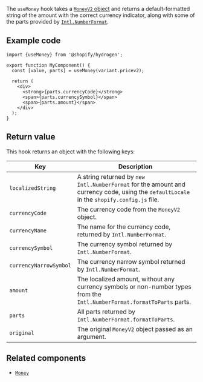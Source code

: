 <!-- This file is generated from source code in the Shopify/hydrogen repo. Edit the files in /packages/hydrogen/src/hooks/useMoney and run 'yarn generate-docs' at the root of this repo. For more information, refer to https://github.com/Shopify/shopify-dev/blob/master/content/internal/operations/hydrogen-reference-docs.md. -->

The `useMoney` hook takes a [`MoneyV2` object](/api/storefront/reference/common-objects/moneyv2) and returns a
default-formatted string of the amount with the correct currency indicator, along with some of the parts provided by
[`Intl.NumberFormat`](https://developer.mozilla.org/en-US/docs/Web/JavaScript/Reference/Global_Objects/Intl/NumberFormat).

## Example code

```tsx
import {useMoney} from '@shopify/hydrogen';

export function MyComponent() {
  const [value, parts] = useMoney(variant.pricev2);

  return (
    <div>
      <strong>{parts.currencyCode}</strong>
      <span>{parts.currencySymbol}</span>
      <span>{parts.amount}</span>
    </div>
  );
}
```

## Return value

This hook returns an object with the following keys:

| Key                    | Description                                                                                                                               |
| ---------------------- | ----------------------------------------------------------------------------------------------------------------------------------------- |
| `localizedString`      | A string returned by `new Intl.NumberFormat` for the amount and currency code, using the `defaultLocale` in the `shopify.config.js` file. |
| `currencyCode`         | The currency code from the `MoneyV2` object.                                                                                              |
| `currencyName`         | The name for the currency code, returned by `Intl.NumberFormat`.                                                                          |
| `currencySymbol`       | The currency symbol returned by `Intl.NumberFormat`.                                                                                      |
| `currencyNarrowSymbol` | The currency narrow symbol returned by `Intl.NumberFormat`.                                                                               |
| `amount`               | The localized amount, without any currency symbols or non-number types from the `Intl.NumberFormat.formatToParts` parts.                  |
| `parts`                | All parts returned by `Intl.NumberFormat.formatToParts`.                                                                                  |
| `original`             | The original `MoneyV2` object passed as an argument.                                                                                      |

## Related components

- [`Money`](/api/hydrogen/components/primitive/money)
